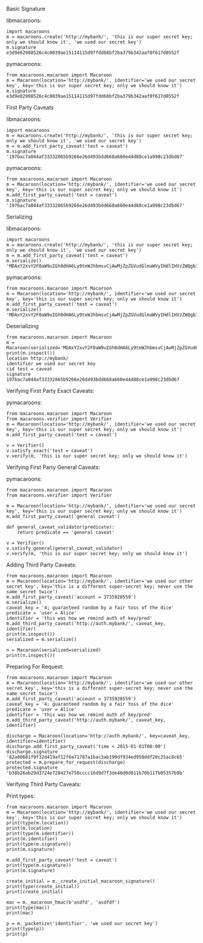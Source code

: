 Basic Signature

libmacaroons:
    
    import macaroons
    m = macaroons.create('http://mybank/', 'this is our super secret key; only we should know it', 'we used our secret key')
    m.signature
    e3d9e02908526c4c0039ae15114115d97fdd68bf2ba379b342aaf0f617d0552f

pymacaroons:

    from macaroons.macaroon import Macaroon
    m = Macaroon(location='http://mybank/', identifier='we used our secret key', key='this is our super secret key; only we should know it')
    m.signature
    e3d9e02908526c4c0039ae15114115d97fdd68bf2ba379b342aaf0f617d0552f


First Party Caveats

libmacaroons:

    import macaroons
    m = macaroons.create('http://mybank/', 'this is our super secret key; only we should know it', 'we used our secret key')
    m = m.add_first_party_caveat('test = caveat')
    m.signature
    '197bac7a044af33332865b9266e26d493bdd668a660e44d88ce1a998c23dbd67'

pymacaroons:

    from macaroons.macaroon import Macaroon
    m = Macaroon(location='http://mybank/', identifier='we used our secret key', key='this is our super secret key; only we should know it')
    m.add_first_party_caveat('test = caveat')
    m.signature
    '197bac7a044af33332865b9266e26d493bdd668a660e44d88ce1a998c23dbd67'


Serializing

libmacaroons:

    import macaroons
    m = macaroons.create('http://mybank/', 'this is our super secret key; only we should know it', 'we used our secret key')
    m = m.add_first_party_caveat('test = caveat')
    m.serialize()
    'MDAxY2xvY2F0aW9uIGh0dHA6Ly9teWJhbmsvCjAwMjZpZGVudGlmaWVyIHdlIHVzZWQgb3VyIHNlY3JldCBrZXkKMDAxNmNpZCB0ZXN0ID0gY2F2ZWF0CjAwMmZzaWduYXR1cmUgGXusegRK8zMyhluSZuJtSTvdZopmDkTYjOGpmMI9vWcK'

pymacaroons:

    from macaroons.macaroon import Macaroon
    m = Macaroon(location='http://mybank/', identifier='we used our secret key', key='this is our super secret key; only we should know it')
    m.add_first_party_caveat('test = caveat')
    m.serialize()
    'MDAxY2xvY2F0aW9uIGh0dHA6Ly9teWJhbmsvCjAwMjZpZGVudGlmaWVyIHdlIHVzZWQgb3VyIHNlY3JldCBrZXkKMDAxNmNpZCB0ZXN0ID0gY2F2ZWF0CjAwMmZzaWduYXR1cmUgGXusegRK8zMyhluSZuJtSTvdZopmDkTYjOGpmMI9vWcK'


Deserializing

    from macaroons.macaroon import Macaroon
    m = Macaroon(serialized='MDAxY2xvY2F0aW9uIGh0dHA6Ly9teWJhbmsvCjAwMjZpZGVudGlmaWVyIHdlIHVzZWQgb3VyIHNlY3JldCBrZXkKMDAxNmNpZCB0ZXN0ID0gY2F2ZWF0CjAwMmZzaWduYXR1cmUgGXusegRK8zMyhluSZuJtSTvdZopmDkTYjOGpmMI9vWcK')
    print(m.inspect())
    location http://mybank/
    identifier we used our secret key
    cid test = caveat
    signature 197bac7a044af33332865b9266e26d493bdd668a660e44d88ce1a998c23dbd67


Verifying First Party Exact Caveats:

pymacaroons:

    from macaroons.macaroon import Macaroon
    from macaroons.verifier import Verifier
    m = Macaroon(location='http://mybank/', identifier='we used our secret key', key='this is our super secret key; only we should know it')
    m.add_first_party_caveat('test = caveat')

    v = Verifier()
    v.satisfy_exact('test = caveat')
    v.verify(m, 'this is our super secret key; only we should know it')

Verifying First Party General Caveats:

pymacaroons:

    from macaroons.macaroon import Macaroon
    from macaroons.verifier import Verifier

    m = Macaroon(location='http://mybank/', identifier='we used our secret key', key='this is our super secret key; only we should know it')
    m.add_first_party_caveat('general caveat')

    def general_caveat_validator(predicate):
        return predicate == 'general caveat'

    v = Verifier()
    v.satisfy_general(general_caveat_validator)
    v.verify(m, 'this is our super secret key; only we should know it')



Adding Third Party Caveats:
    
    from macaroons.macaroon import Macaroon
    m = Macaroon(location='http://mybank/', identifier='we used our other secret key', key='this is a different super-secret key; never use the same secret twice')
    m.add_first_party_caveat('account = 3735928559')
    m.serialize()
    caveat_key = '4; guaranteed random by a fair toss of the dice'
    predicate = 'user = Alice'
    identifier = 'this was how we remind auth of key/pred'
    m.add_third_party_caveat('http://auth.mybank/', caveat_key, identifier)
    print(m.inspect())
    serialized = m.serialize()

    n = Macaroon(serialized=serialized)
    print(n.inspect())


Preparing For Request:

    from macaroons.macaroon import Macaroon
    m = Macaroon(location='http://mybank/', identifier='we used our other secret key', key='this is a different super-secret key; never use the same secret twice')
    m.add_first_party_caveat('account = 3735928559')
    caveat_key = '4; guaranteed random by a fair toss of the dice'
    predicate = 'user = Alice'
    identifier = 'this was how we remind auth of key/pred'
    m.add_third_party_caveat('http://auth.mybank/', caveat_key, identifier)

    discharge = Macaroon(location='http://auth.mybank/', key=caveat_key, identifier=identifier)
    discharge.add_first_party_caveat('time < 2015-01-01T00:00')
    discharge.signature
    '82a80681f9f32d419af12f6a71787a1bac3ab199df934ed950ddf20c25ac8c65'
    protected = m.prepare_for_request(discharge)
    protected.signature
    'b38b26ab29d3724e728427e758cccc16d9d7f3de46d0d811b70b117b05357b9b'


Verifying Third Party Caveats:




Print types:

    from macaroons.macaroon import Macaroon
    m = Macaroon(location='http://mybank/', identifier='we used our secret key', key='this is our super secret key; only we should know it')
    print(type(m.location))
    print(m.location)
    print(type(m.identifier))
    print(m.identifier)
    print(type(m.signature))
    print(m.signature)

    m.add_first_party_caveat('test = caveat')
    print(type(m.signature))
    print(m.signature)

    create_initial = m._create_initial_macaroon_signature()
    print(type(create_initial))
    print(create_initial)

    mac = m._macaroon_hmac(b'asdfd', 'asdfdf')
    print(type(mac))
    print(mac)

    p = m._packetize('identifier', 'we used our secret key')
    print(type(p))
    print(p)
